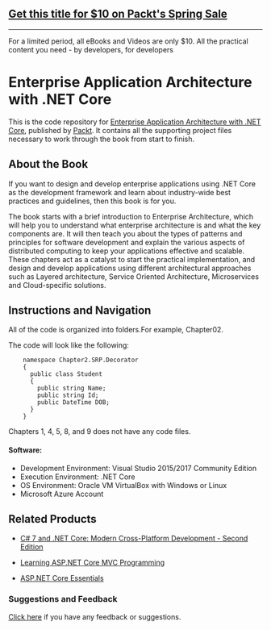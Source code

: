 ## [Get this title for $10 on Packt's Spring Sale](https://www.packt.com/B05792?utm_source=github&utm_medium=packt-github-repo&utm_campaign=spring_10_dollar_2022)
-----
For a limited period, all eBooks and Videos are only $10. All the practical content you need \- by developers, for developers

# Enterprise Application Architecture with .NET Core
This is the code repository for [Enterprise Application Architecture with .NET Core](https://www.packtpub.com/application-development/enterprise-application-architecture-net-core?utm_source=github&utm_medium=repository&utm_campaign=9781786468888), published by [Packt](https://www.packtpub.com/?utm_source=github). It contains all the supporting project files necessary to work through the book from start to finish.
## About the Book
If you want to design and develop enterprise applications using .NET Core as the development framework and learn about industry-wide best practices and guidelines, then this book is for you.

The book starts with a brief introduction to Enterprise Architecture, which will help you to understand what enterprise architecture is and what the key components are. It will then teach you about the types of patterns and principles for software development and explain the various aspects of distributed computing to keep your applications effective and scalable. These chapters act as a catalyst to start the practical implementation, and design and develop applications using different architectural approaches such as Layered architecture, Service Oriented Architecture, Microservices and Cloud-specific solutions.
## Instructions and Navigation

All of the code is organized into folders.For example, Chapter02.



The code will look like the following:
```
    namespace Chapter2.SRP.Decorator
    {
      public class Student
      {
        public string Name;
        public string Id;
        public DateTime DOB;
      }
    }
```

Chapters 1, 4, 5, 8, and 9 does not have any code files.

#### Software:

* Development Environment: Visual Studio 2015/2017 Community Edition
* Execution Environment: .NET Core
* OS Environment: Oracle VM VirtualBox with Windows or Linux
* Microsoft Azure Account

## Related Products
* [C# 7 and .NET Core: Modern Cross-Platform Development - Second Edition](https://www.packtpub.com/application-development/c-7-and-net-core-modern-cross-platform-development-second-edition?utm_source=github&utm_medium=repository&utm_campaign=9781787129559)

* [Learning ASP.NET Core MVC Programming](https://www.packtpub.com/application-development/learning-aspnet-core-mvc-programming?utm_source=github&utm_medium=repository&utm_campaign=9781786463838)

* [ASP.NET Core Essentials](https://www.packtpub.com/web-development/aspnet-core-essentials?utm_source=github&utm_medium=repository&utm_campaign=9781785889158)


### Suggestions and Feedback
[Click here](https://docs.google.com/forms/d/e/1FAIpQLSe5qwunkGf6PUvzPirPDtuy1Du5Rlzew23UBp2S-P3wB-GcwQ/viewform) if you have any feedback or suggestions.
